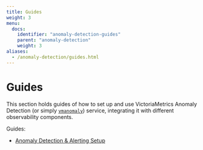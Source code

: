 ```yaml
---
title: Guides
weight: 3
menu:
  docs:
    identifier: "anomaly-detection-guides"
    parent: "anomaly-detection"
    weight: 3
aliases:
  - /anomaly-detection/guides.html
---
```


# Guides

This section holds guides of how to set up and use VictoriaMetrics Anomaly Detection (or simply [`vmanomaly`](/anomaly-detection/Overview.html)) service, integrating it with different observability components.

Guides: 

* [Anomaly Detection & Alerting Setup](/anomaly-detection/guides/guide-vmanomaly-vmalert.html)